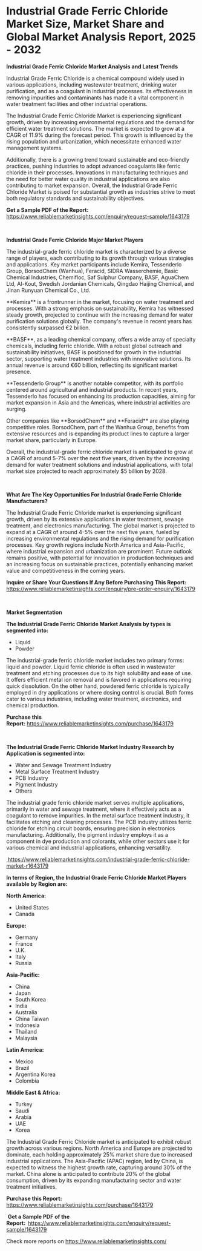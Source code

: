 <p><h1>Industrial Grade Ferric Chloride Market Size, Market Share and Global Market Analysis Report, 2025 - 2032</h1></p><p><strong>Industrial Grade Ferric Chloride Market Analysis and Latest Trends</strong></p>
<p><p>Industrial Grade Ferric Chloride is a chemical compound widely used in various applications, including wastewater treatment, drinking water purification, and as a coagulant in industrial processes. Its effectiveness in removing impurities and contaminants has made it a vital component in water treatment facilities and other industrial operations.</p><p>The Industrial Grade Ferric Chloride Market is experiencing significant growth, driven by increasing environmental regulations and the demand for efficient water treatment solutions. The market is expected to grow at a CAGR of 11.9% during the forecast period. This growth is influenced by the rising population and urbanization, which necessitate enhanced water management systems.</p><p>Additionally, there is a growing trend toward sustainable and eco-friendly practices, pushing industries to adopt advanced coagulants like ferric chloride in their processes. Innovations in manufacturing techniques and the need for better water quality in industrial applications are also contributing to market expansion. Overall, the Industrial Grade Ferric Chloride Market is poised for substantial growth as industries strive to meet both regulatory standards and sustainability objectives.</p></p>
<p><strong>Get a Sample PDF of the Report:&nbsp;</strong> <a href="https://www.reliablemarketinsights.com/enquiry/request-sample/1643179?utm_campaign=1894&utm_medium=2&utm_source=Github&utm_content=ia&utm_term=12012025&utm_id=industrial-grade-ferric-chloride">https://www.reliablemarketinsights.com/enquiry/request-sample/1643179</a></p>
<p>&nbsp;</p>
<p><strong>Industrial Grade Ferric Chloride Major Market Players</strong></p>
<p><p>The industrial-grade ferric chloride market is characterized by a diverse range of players, each contributing to its growth through various strategies and applications. Key market participants include Kemira, Tessenderlo Group, BorsodChem (Wanhua), Feracid, SIDRA Wasserchemie, Basic Chemical Industries, Chemifloc, Saf Sulphur Company, BASF, AguaChem Ltd, Al-Kout, Swedish Jordanian Chemicals, Qingdao Haijing Chemical, and Jinan Runyuan Chemical Co., Ltd.</p><p>**Kemira** is a frontrunner in the market, focusing on water treatment and processes. With a strong emphasis on sustainability, Kemira has witnessed steady growth, projected to continue with the increasing demand for water purification solutions globally. The company's revenue in recent years has consistently surpassed €2 billion.</p><p>**BASF**, as a leading chemical company, offers a wide array of specialty chemicals, including ferric chloride. With a robust global outreach and sustainability initiatives, BASF is positioned for growth in the industrial sector, supporting water treatment industries with innovative solutions. Its annual revenue is around €60 billion, reflecting its significant market presence.</p><p>**Tessenderlo Group** is another notable competitor, with its portfolio centered around agricultural and industrial products. In recent years, Tessenderlo has focused on enhancing its production capacities, aiming for market expansion in Asia and the Americas, where industrial activities are surging.</p><p>Other companies like **BorsodChem** and **Feracid** are also playing competitive roles. BorsodChem, part of the Wanhua Group, benefits from extensive resources and is expanding its product lines to capture a larger market share, particularly in Europe.</p><p>Overall, the industrial-grade ferric chloride market is anticipated to grow at a CAGR of around 5-7% over the next five years, driven by the increasing demand for water treatment solutions and industrial applications, with total market size projected to reach approximately $5 billion by 2028.</p></p>
<p>&nbsp;</p>
<p><strong>What Are The Key Opportunities For Industrial Grade Ferric Chloride Manufacturers?</strong></p>
<p><p>The Industrial Grade Ferric Chloride market is experiencing significant growth, driven by its extensive applications in water treatment, sewage treatment, and electronics manufacturing. The global market is projected to expand at a CAGR of around 4-5% over the next five years, fueled by increasing environmental regulations and the rising demand for purification processes. Key growth regions include North America and Asia-Pacific, where industrial expansion and urbanization are prominent. Future outlook remains positive, with potential for innovation in production techniques and an increasing focus on sustainable practices, potentially enhancing market value and competitiveness in the coming years.</p></p>
<p><strong>Inquire or Share Your Questions If Any Before Purchasing This Report:</strong> <a href="https://www.reliablemarketinsights.com/enquiry/pre-order-enquiry/1643179?utm_campaign=1894&utm_medium=2&utm_source=Github&utm_content=ia&utm_term=12012025&utm_id=industrial-grade-ferric-chloride">https://www.reliablemarketinsights.com/enquiry/pre-order-enquiry/1643179</a></p>
<p>&nbsp;</p>
<p><strong>Market Segmentation</strong></p>
<p><strong>The Industrial Grade Ferric Chloride Market Analysis by types is segmented into:</strong></p>
<p><ul><li>Liquid</li><li>Powder</li></ul></p>
<p><p>The industrial-grade ferric chloride market includes two primary forms: liquid and powder. Liquid ferric chloride is often used in wastewater treatment and etching processes due to its high solubility and ease of use. It offers efficient metal ion removal and is favored in applications requiring quick dissolution. On the other hand, powdered ferric chloride is typically employed in dry applications or where dosing control is crucial. Both forms cater to various industries, including water treatment, electronics, and chemical production.</p></p>
<p><strong>Purchase this Report:&nbsp;</strong><a href="https://www.reliablemarketinsights.com/purchase/1643179?utm_campaign=1894&utm_medium=2&utm_source=Github&utm_content=ia&utm_term=12012025&utm_id=industrial-grade-ferric-chloride">https://www.reliablemarketinsights.com/purchase/1643179</a></p>
<p>&nbsp;</p>
<p><strong>The Industrial Grade Ferric Chloride Market Industry Research by Application is segmented into:</strong></p>
<p><ul><li>Water and Sewage Treatment Industry</li><li>Metal Surface Treatment Industry</li><li>PCB Industry</li><li>Pigment Industry</li><li>Others</li></ul></p>
<p><p>The industrial grade ferric chloride market serves multiple applications, primarily in water and sewage treatment, where it effectively acts as a coagulant to remove impurities. In the metal surface treatment industry, it facilitates etching and cleaning processes. The PCB industry utilizes ferric chloride for etching circuit boards, ensuring precision in electronics manufacturing. Additionally, the pigment industry employs it as a component in dye production and colorants, while other sectors use it for various chemical and industrial applications, enhancing versatility.</p></p>
<p><a href="https://www.reliablemarketinsights.com/industrial-grade-ferric-chloride-market-r1643179?utm_campaign=1894&utm_medium=2&utm_source=Github&utm_content=ia&utm_term=12012025&utm_id=industrial-grade-ferric-chloride">&nbsp;https://www.reliablemarketinsights.com/industrial-grade-ferric-chloride-market-r1643179</a></p>
<p><strong>In terms of Region, the Industrial Grade Ferric Chloride Market Players available by Region are:</strong></p>
<p>
    <p> <strong> North America: </strong>
        <ul>
            <li>United States</li>
            <li>Canada</li>
        </ul>
        </p> 
    <p> <strong> Europe: </strong>
        <ul>
            <li>Germany</li>
            <li>France</li>
            <li>U.K.</li>
            <li>Italy</li>
            <li>Russia</li>
        </ul>
        </p> 
    <p> <strong> Asia-Pacific: </strong>
        <ul>
            <li>China</li>
            <li>Japan</li>
            <li>South Korea</li>
            <li>India</li>
            <li>Australia</li>
            <li>China Taiwan</li>
            <li>Indonesia</li>
            <li>Thailand</li>
            <li>Malaysia</li>
        </ul>
        </p> 
    <p> <strong> Latin America: </strong>
        <ul>
            <li>Mexico</li>
            <li>Brazil</li>
            <li>Argentina Korea</li>
            <li>Colombia</li>
        </ul>
        </p> 
    <p> <strong> Middle East & Africa: </strong>
        <ul>
            <li>Turkey</li>
            <li>Saudi</li>
            <li>Arabia</li>
            <li>UAE</li>
            <li>Korea</li>
        </ul>
    </p>
    </p>
<p><p>The Industrial Grade Ferric Chloride market is anticipated to exhibit robust growth across various regions. North America and Europe are projected to dominate, each holding approximately 25% market share due to increased industrial applications. The Asia-Pacific (APAC) region, led by China, is expected to witness the highest growth rate, capturing around 30% of the market. China alone is anticipated to contribute 20% of the global consumption, driven by its expanding manufacturing sector and water treatment initiatives.</p></p>
<p><strong>Purchase this Report: </strong><a href="https://www.reliablemarketinsights.com/purchase/1643179?utm_campaign=1894&utm_medium=2&utm_source=Github&utm_content=ia&utm_term=12012025&utm_id=industrial-grade-ferric-chloride">https://www.reliablemarketinsights.com/purchase/1643179</a></p>
<p>&nbsp;<strong>Get a Sample PDF of the Report:&nbsp;&nbsp;</strong><a href="https://www.reliablemarketinsights.com/enquiry/request-sample/1643179?utm_campaign=1894&utm_medium=2&utm_source=Github&utm_content=ia&utm_term=12012025&utm_id=industrial-grade-ferric-chloride">https://www.reliablemarketinsights.com/enquiry/request-sample/1643179</a></p>
<p><strong></strong></p>
<p>Check more reports on <a href="https://www.reliablemarketinsights.com/?utm_campaign=1894&utm_medium=2&utm_source=Github&utm_content=ia&utm_term=12012025&utm_id=industrial-grade-ferric-chloride">https://www.reliablemarketinsights.com/</a></p>